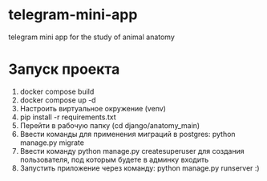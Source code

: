 # telegram-mini-app
telegram mini app for the study of animal anatomy

# Запуск проекта
1. docker compose build
2. docker compose up -d
3. Настроить виртуальное окружение (venv)
4. pip install -r requirements.txt
5. Перейти в рабочую папку (cd django/anatomy_main)
6. Ввести команды для применения миграций в postgres: python manage.py migrate
7. Ввести команду python manage.py createsuperuser для создания пользователя, под которым будете в админку входить
8. Запустить приложение через команду: python manage.py runserver :)
